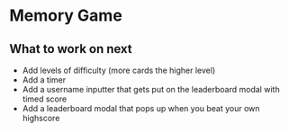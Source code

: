 # Memory Game

## What to work on next
- Add levels of difficulty (more cards the higher level)
- Add a timer
- Add a username inputter that gets put on the leaderboard modal with timed score
- Add a leaderboard modal that pops up when you beat your own highscore
